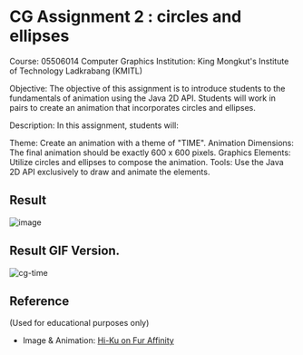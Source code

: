 # CG Assignment 2 : circles and ellipses
Course: 05506014 Computer Graphics
Institution: King Mongkut's Institute of Technology Ladkrabang (KMITL)

Objective:
The objective of this assignment is to introduce students to the fundamentals of animation using the Java 2D API. Students will work in pairs to create an animation that incorporates circles and ellipses.

Description:
In this assignment, students will:

Theme: Create an animation with a theme of "TIME".
Animation Dimensions: The final animation should be exactly 600 x 600 pixels.
Graphics Elements: Utilize circles and ellipses to compose the animation.
Tools: Use the Java 2D API exclusively to draw and animate the elements.

## Result

![image](https://github.com/Buye4h/cg-assignment2/assets/73097117/0156924b-aeec-4f73-acf7-76c40f5a5179)

## Result GIF Version.

![cg-time](https://github.com/Buye4h/cg-assignment2/assets/73097117/db32f97e-e1d0-45ee-98f8-1f3059630449)


## Reference
(Used for educational purposes only)

- Image & Animation: [Hi-Ku on Fur Affinity](https://www.furaffinity.net/view/42654462/)
